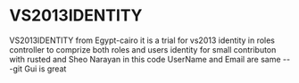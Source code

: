 # VS2013IDENTITY
VS2013IDENTITY from Egypt-cairo
 it is a trial for vs2013 identity  in roles controller to comprize both roles and users identity  for small contributon with rusted and Sheo Narayan   in this code UserName and Email are same ---git Gui is great
